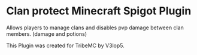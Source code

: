 # Clan protect Minecraft Spigot Plugin
Allows players to manage clans and disables pvp damage between clan members. (damage and potions)

This Plugin was created for TribeMC by V3lop5.